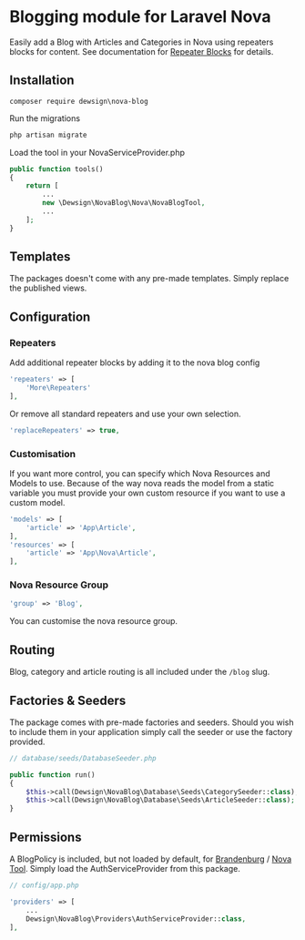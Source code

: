 # Blogging module for Laravel Nova

Easily add a Blog with Articles and Categories in Nova using repeaters blocks for content. See documentation for [Repeater Blocks](https://github.com/dewsign/nova-repeater-blocks) for details.

## Installation

`composer require dewsign\nova-blog`

Run the migrations

```sh
php artisan migrate
```

Load the tool in your NovaServiceProvider.php

```php
public function tools()
{
    return [
        ...
        new \Dewsign\NovaBlog\Nova\NovaBlogTool,
        ...
    ];
}
```

## Templates

The packages doesn't come with any pre-made templates. Simply replace the published views.

## Configuration

### Repeaters

Add additional repeater blocks by adding it to the nova blog config

```php
'repeaters' => [
    'More\Repeaters'
],
```

Or remove all standard repeaters and use your own selection.

```php
'replaceRepeaters' => true,
```

### Customisation

If you want more control, you can specify which Nova Resources and Models to use. Because of the way nova reads the model from a static variable you must provide your own custom resource if you want to use a custom model.

```php
'models' => [
    'article' => 'App\Article',
],
'resources' => [
    'article' => 'App\Nova\Article',
],
```

### Nova Resource Group

```php
'group' => 'Blog',
```

You can customise the nova resource group.

## Routing

Blog, category and article routing is all included under the `/blog` slug.

## Factories & Seeders

The package comes with pre-made factories and seeders. Should you wish to include them in your application simply call the seeder or use the factory provided.

```php
// database/seeds/DatabaseSeeder.php

public function run()
{
    $this->call(Dewsign\NovaBlog\Database\Seeds\CategorySeeder::class);
    $this->call(Dewsign\NovaBlog\Database\Seeds\ArticleSeeder::class);
}
```

## Permissions

A BlogPolicy is included, but not loaded by default, for [Brandenburg](https://github.com/Silvanite/brandenburg) / [Nova Tool](https://github.com/Silvanite/novatoolpermissions). Simply load the AuthServiceProvider from this package.

```php
// config/app.php

'providers' => [
    ...
    Dewsign\NovaBlog\Providers\AuthServiceProvider::class,
],
```
